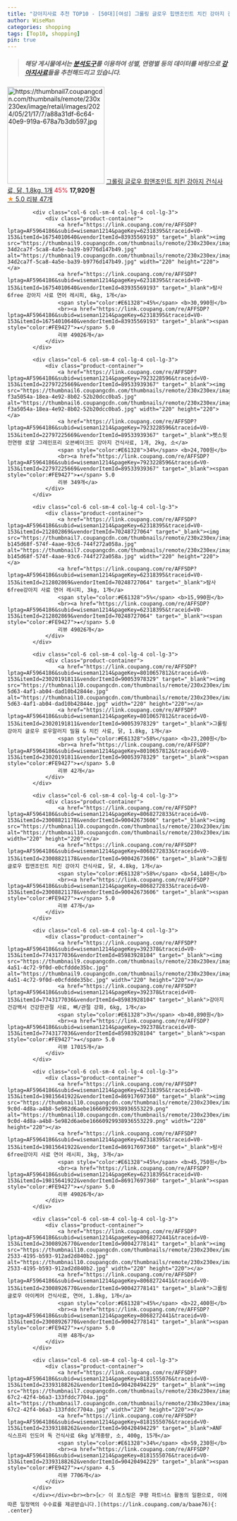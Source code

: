 ```yaml
---
title: "강아지사료 추천 TOP10 - [50대][여성] 그롤링 글로우 힙앤조인트 치킨 강아지 건식사료, 닭, 1.8kg, 1개"
author: WiseMan
categories: shopping
tags: [Top10, shopping]
pin: true
---
```


> ##### 해당 게시물에서는 [**분석도구**](https://itemscout.io/)를 이용하여 **성별**, **연령별** 등의 데이터를 바탕으로 [**강아지사료**](https://link.coupang.com/a/baae76)들을 추천해드리고 있습니다.
<div class="container"><div class="row">
            <div class="col-6 col-sm-4 col-lg-4 col-lg-3">
                <div class="product-container">
                    <a href="https://link.coupang.com/re/AFFSDP?lptag=AF5964186&subid=wiseman1214&pageKey=8068272833&traceid=V0-153&itemId=22699552565&vendorItemId=90043545281" target="_blank"><img src="https://thumbnail7.coupangcdn.com/thumbnails/remote/230x230ex/image/retail/images/2024/05/21/17/7/a88a31df-6c64-40e9-919a-678a7b3db597.jpg" alt="https://thumbnail7.coupangcdn.com/thumbnails/remote/230x230ex/image/retail/images/2024/05/21/17/7/a88a31df-6c64-40e9-919a-678a7b3db597.jpg" width="220" height="220"></a>
                    <a href="https://link.coupang.com/re/AFFSDP?lptag=AF5964186&subid=wiseman1214&pageKey=8068272833&traceid=V0-153&itemId=22699552565&vendorItemId=90043545281" target="_blank">그롤링 글로우 힙앤조인트 치킨 강아지 건식사료, 닭, 1.8kg, 1개</a>
                    <span style="color:#E61328">45%</span> <b>17,920원</b>
                    <br><a href="https://link.coupang.com/re/AFFSDP?lptag=AF5964186&subid=wiseman1214&pageKey=8068272833&traceid=V0-153&itemId=22699552565&vendorItemId=90043545281" target="_blank"><span style="color:#FE9427">★</span> 5.0
                    리뷰 47개</a>
                </div>
            </div>
            
            <div class="col-6 col-sm-4 col-lg-4 col-lg-3">
                <div class="product-container">
                    <a href="https://link.coupang.com/re/AFFSDP?lptag=AF5964186&subid=wiseman1214&pageKey=62318395&traceid=V0-153&itemId=16754010640&vendorItemId=83935569193" target="_blank"><img src="https://thumbnail9.coupangcdn.com/thumbnails/remote/230x230ex/image/retail/images/7295993519305983-34d2ca7f-5ca8-4a5e-ba39-b9776d147b49.jpg" alt="https://thumbnail9.coupangcdn.com/thumbnails/remote/230x230ex/image/retail/images/7295993519305983-34d2ca7f-5ca8-4a5e-ba39-b9776d147b49.jpg" width="220" height="220"></a>
                    <a href="https://link.coupang.com/re/AFFSDP?lptag=AF5964186&subid=wiseman1214&pageKey=62318395&traceid=V0-153&itemId=16754010640&vendorItemId=83935569193" target="_blank">탐사 6free 강아지 사료 연어 레시피, 6kg, 1개</a>
                    <span style="color:#E61328">45%</span> <b>30,990원</b>
                    <br><a href="https://link.coupang.com/re/AFFSDP?lptag=AF5964186&subid=wiseman1214&pageKey=62318395&traceid=V0-153&itemId=16754010640&vendorItemId=83935569193" target="_blank"><span style="color:#FE9427">★</span> 5.0
                    리뷰 49026개</a>
                </div>
            </div>
            
            <div class="col-6 col-sm-4 col-lg-4 col-lg-3">
                <div class="product-container">
                    <a href="https://link.coupang.com/re/AFFSDP?lptag=AF5964186&subid=wiseman1214&pageKey=7923228596&traceid=V0-153&itemId=22797225669&vendorItemId=89533939367" target="_blank"><img src="https://thumbnail6.coupangcdn.com/thumbnails/remote/230x230ex/image/retail/images/1249558012771772-f3a5054a-18ea-4e92-8b02-52b20dcc0ba5.jpg" alt="https://thumbnail6.coupangcdn.com/thumbnails/remote/230x230ex/image/retail/images/1249558012771772-f3a5054a-18ea-4e92-8b02-52b20dcc0ba5.jpg" width="220" height="220"></a>
                    <a href="https://link.coupang.com/re/AFFSDP?lptag=AF5964186&subid=wiseman1214&pageKey=7923228596&traceid=V0-153&itemId=22797225669&vendorItemId=89533939367" target="_blank">펫스윗 전연령 로얄 그레인프리 오븐베이크드 강아지 건식사료, 1개, 2kg, 소</a>
                    <span style="color:#E61328">34%</span> <b>24,700원</b>
                    <br><a href="https://link.coupang.com/re/AFFSDP?lptag=AF5964186&subid=wiseman1214&pageKey=7923228596&traceid=V0-153&itemId=22797225669&vendorItemId=89533939367" target="_blank"><span style="color:#FE9427">★</span> 5.0
                    리뷰 349개</a>
                </div>
            </div>
            
            <div class="col-6 col-sm-4 col-lg-4 col-lg-3">
                <div class="product-container">
                    <a href="https://link.coupang.com/re/AFFSDP?lptag=AF5964186&subid=wiseman1214&pageKey=62318395&traceid=V0-153&itemId=212802869&vendorItemId=70248727064" target="_blank"><img src="https://thumbnail7.coupangcdn.com/thumbnails/remote/230x230ex/image/retail/images/2402108393469457-b145d68f-574f-4aae-93c6-744f272a058a.jpg" alt="https://thumbnail7.coupangcdn.com/thumbnails/remote/230x230ex/image/retail/images/2402108393469457-b145d68f-574f-4aae-93c6-744f272a058a.jpg" width="220" height="220"></a>
                    <a href="https://link.coupang.com/re/AFFSDP?lptag=AF5964186&subid=wiseman1214&pageKey=62318395&traceid=V0-153&itemId=212802869&vendorItemId=70248727064" target="_blank">탐사6free강아지 사료 연어 레시피, 3kg, 1개</a>
                    <span style="color:#E61328">5%</span> <b>15,990원</b>
                    <br><a href="https://link.coupang.com/re/AFFSDP?lptag=AF5964186&subid=wiseman1214&pageKey=62318395&traceid=V0-153&itemId=212802869&vendorItemId=70248727064" target="_blank"><span style="color:#FE9427">★</span> 5.0
                    리뷰 49026개</a>
                </div>
            </div>
            
            <div class="col-6 col-sm-4 col-lg-4 col-lg-3">
                <div class="product-container">
                    <a href="https://link.coupang.com/re/AFFSDP?lptag=AF5964186&subid=wiseman1214&pageKey=8010657812&traceid=V0-153&itemId=23020191811&vendorItemId=90053978329" target="_blank"><img src="https://thumbnail10.coupangcdn.com/thumbnails/remote/230x230ex/image/retail/images/2024/05/22/17/0/c662907a-5d63-4af1-ab04-dad10b42844e.jpg" alt="https://thumbnail10.coupangcdn.com/thumbnails/remote/230x230ex/image/retail/images/2024/05/22/17/0/c662907a-5d63-4af1-ab04-dad10b42844e.jpg" width="220" height="220"></a>
                    <a href="https://link.coupang.com/re/AFFSDP?lptag=AF5964186&subid=wiseman1214&pageKey=8010657812&traceid=V0-153&itemId=23020191811&vendorItemId=90053978329" target="_blank">그롤링 강아지 글로우 로우알러지 밀웜 & 치킨 사료, 닭, 1.8kg, 1개</a>
                    <span style="color:#E61328">58%</span> <b>23,200원</b>
                    <br><a href="https://link.coupang.com/re/AFFSDP?lptag=AF5964186&subid=wiseman1214&pageKey=8010657812&traceid=V0-153&itemId=23020191811&vendorItemId=90053978329" target="_blank"><span style="color:#FE9427">★</span> 5.0
                    리뷰 42개</a>
                </div>
            </div>
            
            <div class="col-6 col-sm-4 col-lg-4 col-lg-3">
                <div class="product-container">
                    <a href="https://link.coupang.com/re/AFFSDP?lptag=AF5964186&subid=wiseman1214&pageKey=8068272833&traceid=V0-153&itemId=23008821178&vendorItemId=90042673606" target="_blank"><img src="https://thumbnail10.coupangcdn.com/thumbnails/remote/230x230ex/image/rs_quotation_api/9vas4pwo/1d5350f0818b4b3bbe3ba4ab60f34cc0.jpg" alt="https://thumbnail10.coupangcdn.com/thumbnails/remote/230x230ex/image/rs_quotation_api/9vas4pwo/1d5350f0818b4b3bbe3ba4ab60f34cc0.jpg" width="220" height="220"></a>
                    <a href="https://link.coupang.com/re/AFFSDP?lptag=AF5964186&subid=wiseman1214&pageKey=8068272833&traceid=V0-153&itemId=23008821178&vendorItemId=90042673606" target="_blank">그롤링 글로우 힙앤조인트 치킨 강아지 건식사료, 닭, 4.8kg, 1개</a>
                    <span style="color:#E61328">58%</span> <b>54,140원</b>
                    <br><a href="https://link.coupang.com/re/AFFSDP?lptag=AF5964186&subid=wiseman1214&pageKey=8068272833&traceid=V0-153&itemId=23008821178&vendorItemId=90042673606" target="_blank"><span style="color:#FE9427">★</span> 5.0
                    리뷰 47개</a>
                </div>
            </div>
            
            <div class="col-6 col-sm-4 col-lg-4 col-lg-3">
                <div class="product-container">
                    <a href="https://link.coupang.com/re/AFFSDP?lptag=AF5964186&subid=wiseman1214&pageKey=392378&traceid=V0-153&itemId=7743177036&vendorItemId=85983928104" target="_blank"><img src="https://thumbnail9.coupangcdn.com/thumbnails/remote/230x230ex/image/retail/images/2023/05/16/17/3/e2699be7-4a51-4c72-9f0d-e0cfddde35bc.jpg" alt="https://thumbnail9.coupangcdn.com/thumbnails/remote/230x230ex/image/retail/images/2023/05/16/17/3/e2699be7-4a51-4c72-9f0d-e0cfddde35bc.jpg" width="220" height="220"></a>
                    <a href="https://link.coupang.com/re/AFFSDP?lptag=AF5964186&subid=wiseman1214&pageKey=392378&traceid=V0-153&itemId=7743177036&vendorItemId=85983928104" target="_blank">강아지 건강백서 건강한관절 사료, 뼈/관절 강화, 6kg, 1개</a>
                    <span style="color:#E61328">3%</span> <b>40,890원</b>
                    <br><a href="https://link.coupang.com/re/AFFSDP?lptag=AF5964186&subid=wiseman1214&pageKey=392378&traceid=V0-153&itemId=7743177036&vendorItemId=85983928104" target="_blank"><span style="color:#FE9427">★</span> 5.0
                    리뷰 17015개</a>
                </div>
            </div>
            
            <div class="col-6 col-sm-4 col-lg-4 col-lg-3">
                <div class="product-container">
                    <a href="https://link.coupang.com/re/AFFSDP?lptag=AF5964186&subid=wiseman1214&pageKey=62318395&traceid=V0-153&itemId=19815641922&vendorItemId=86917697360" target="_blank"><img src="https://thumbnail10.coupangcdn.com/thumbnails/remote/230x230ex/image/retail/images/3c2cbb6c-9c0d-4d8a-a4b8-5e982d6aebe16660929938936553229.png" alt="https://thumbnail10.coupangcdn.com/thumbnails/remote/230x230ex/image/retail/images/3c2cbb6c-9c0d-4d8a-a4b8-5e982d6aebe16660929938936553229.png" width="220" height="220"></a>
                    <a href="https://link.coupang.com/re/AFFSDP?lptag=AF5964186&subid=wiseman1214&pageKey=62318395&traceid=V0-153&itemId=19815641922&vendorItemId=86917697360" target="_blank">탐사6free강아지 사료 연어 레시피, 3kg, 3개</a>
                    <span style="color:#E61328">45%</span> <b>45,750원</b>
                    <br><a href="https://link.coupang.com/re/AFFSDP?lptag=AF5964186&subid=wiseman1214&pageKey=62318395&traceid=V0-153&itemId=19815641922&vendorItemId=86917697360" target="_blank"><span style="color:#FE9427">★</span> 5.0
                    리뷰 49026개</a>
                </div>
            </div>
            
            <div class="col-6 col-sm-4 col-lg-4 col-lg-3">
                <div class="product-container">
                    <a href="https://link.coupang.com/re/AFFSDP?lptag=AF5964186&subid=wiseman1214&pageKey=8068272441&traceid=V0-153&itemId=23008926770&vendorItemId=90042778141" target="_blank"><img src="https://thumbnail10.coupangcdn.com/thumbnails/remote/230x230ex/image/retail/images/2024/05/21/15/2/40da6998-2533-4195-b593-912ad2d840b2.jpg" alt="https://thumbnail10.coupangcdn.com/thumbnails/remote/230x230ex/image/retail/images/2024/05/21/15/2/40da6998-2533-4195-b593-912ad2d840b2.jpg" width="220" height="220"></a>
                    <a href="https://link.coupang.com/re/AFFSDP?lptag=AF5964186&subid=wiseman1214&pageKey=8068272441&traceid=V0-153&itemId=23008926770&vendorItemId=90042778141" target="_blank">그롤링 글로우 아이케어 건식사료, 연어, 1.8kg, 1개</a>
                    <span style="color:#E61328">45%</span> <b>22,400원</b>
                    <br><a href="https://link.coupang.com/re/AFFSDP?lptag=AF5964186&subid=wiseman1214&pageKey=8068272441&traceid=V0-153&itemId=23008926770&vendorItemId=90042778141" target="_blank"><span style="color:#FE9427">★</span> 5.0
                    리뷰 48개</a>
                </div>
            </div>
            
            <div class="col-6 col-sm-4 col-lg-4 col-lg-3">
                <div class="product-container">
                    <a href="https://link.coupang.com/re/AFFSDP?lptag=AF5964186&subid=wiseman1214&pageKey=8181555076&traceid=V0-153&itemId=23393188262&vendorItemId=90420494229" target="_blank"><img src="https://thumbnail7.coupangcdn.com/thumbnails/remote/230x230ex/image/retail/images/2024/06/21/18/6/9662c9b6-67c2-42f4-b6a3-133fddc7704a.jpg" alt="https://thumbnail7.coupangcdn.com/thumbnails/remote/230x230ex/image/retail/images/2024/06/21/18/6/9662c9b6-67c2-42f4-b6a3-133fddc7704a.jpg" width="220" height="220"></a>
                    <a href="https://link.coupang.com/re/AFFSDP?lptag=AF5964186&subid=wiseman1214&pageKey=8181555076&traceid=V0-153&itemId=23393188262&vendorItemId=90420494229" target="_blank">ANF 식스프리 인도어 독 건식사료 6kg 낱개중량, 소, 400g, 15개</a>
                    <span style="color:#E61328">34%</span> <b>59,230원</b>
                    <br><a href="https://link.coupang.com/re/AFFSDP?lptag=AF5964186&subid=wiseman1214&pageKey=8181555076&traceid=V0-153&itemId=23393188262&vendorItemId=90420494229" target="_blank"><span style="color:#FE9427">★</span> 4.5
                    리뷰 7706개</a>
                </div>
            </div>
            </div></div><br><br>[👉 이 포스팅은 쿠팡 파트너스 활동의 일환으로, 이에 따른 일정액의 수수료를 제공받습니다.](https://link.coupang.com/a/baae76){: .center}